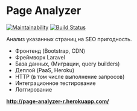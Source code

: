 # Page Analyzer

[![Maintainability](https://api.codeclimate.com/v1/badges/0fd8880cabc25c526832/maintainability)](https://codeclimate.com/github/Rustem-A/Page-Analyzer/maintainability) [![Build Status](https://travis-ci.com/Rustem-A/Page-Analyzer.svg?branch=master)](https://travis-ci.com/Rustem-A/Page-Analyzer)

Анализ указанных страниц на SEO пригодность.

* Фронтенд (Bootstrap, CDN)
* Фреймворк Laravel
* База данных, (Миграции, query builders)
* Деплой (PaaS, Heroku)
* HTTP (в том числе выполнение запросов)
* Интеграционное тестирование
* Логгирование

__http://page-analyzer-r.herokuapp.com/__